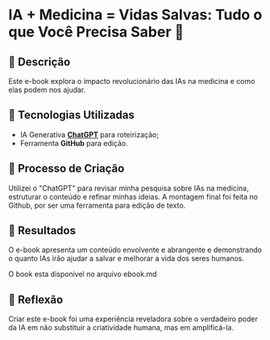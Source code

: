 # IA + Medicina = Vidas Salvas: Tudo o que Você Precisa Saber 🌌

## 📒 Descrição
Este e-book explora o impacto revolucionário das IAs na medicina e como elas podem nos ajudar.

## 🤖 Tecnologias Utilizadas
- IA Generativa **[ChatGPT](https://chat.openai.com)** para roteirização;
- Ferramenta **GitHub** para edição.

## 🧐 Processo de Criação
Utilizei o "ChatGPT" para revisar minha pesquisa sobre IAs na medicina, estruturar o conteúdo e refinar minhas ideias. A montagem final foi feita no Github, por ser uma ferramenta para edição de texto.

## 🚀 Resultados
O e-book apresenta um conteúdo envolvente e abrangente e demonstrando o quanto IAs irão ajudar a salvar e melhorar a vida dos seres humanos.

O book esta disponivel no arquivo ebook.md

## 💭 Reflexão
Criar este e-book foi uma experiência reveladora sobre o verdadeiro poder da IA em não substituir a criatividade humana, mas em amplificá-la.
